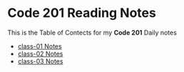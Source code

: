 # Code 201 Reading Notes

This is the Table of Contects for my **Code 201** Daily notes

- [class-01 Notes](https://ashcaz.github.io/reading-notes/class-01)
- [class-02 Notes](https://ashcaz.github.io/reading-notes/class-02)
- [class-03 Notes](https://ashcaz.github.io/reading-notes/class-03)
